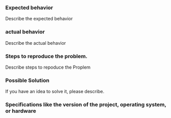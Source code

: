 ### Expected behavior

Describe the expected behavior

### actual behavior

Describe the actual behavior

### Steps to reproduce the problem.

Describe steps to repoduce the Proplem

### Possible Solution

If you have an idea to solve it, please describe.

### Specifications like the version of the project, operating system, or hardware

